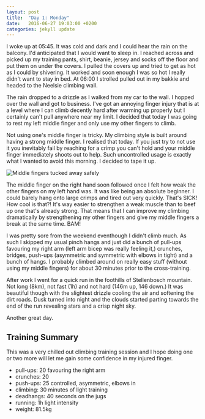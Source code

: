 ```yaml
---
layout: post
title:  "Day 1: Monday"
date:   2016-06-27 19:03:00 +0200
categories: jekyll update
---
```


I woke up at 05:45. It was cold and dark and I could hear the rain on the balcony. I'd anticipated that I would want to sleep in. I reached across and picked up my training pants, shirt, beanie, jersey and socks off the floor and put them on under the covers. I pulled the covers up and tried to get as hot as I could by shivering. It worked and soon enough I was so hot I really didn't want to stay in bed. At 06:00 I strolled pulled out in my bakkie and headed to the Neelsie climbing wall.

The rain dropped to a drizzle as I walked from my car to the wall. I hopped over the wall and got to business. I've got an annoying finger injury that is at a level where I can climb decently hard after warming up properly but I certainly can't pull anywhere near my limit. I decided that today I was going to rest my left middle finger and only use my other fingers to climb.

Not using one's middle finger is tricky. My climbing style is built around having a strong middle finger. I realised that today. If you just try to not use it you inevitably fail by reaching for a crimp you can't hold and your middle finger immediately shoots out to help. Such uncontrolled usage is exactly what I wanted to avoid this morning. I decided to tape it up.

![Middle fingers tucked away safely](/training/images/middle_fingers.jpg)

The middle finger on the right hand soon followed once I felt how weak the other fingers on my left hand was. It was like being an absolute beginner. I could barely hang onto large crimps and tired out very quickly. That's SICK! How cool is that?! It's way easier to strengthen a weak muscle than to beef up one that's already strong. That means that I can improve my climbing dramatically by strengthening my other fingers and give my middle fingers a break at the same time. BAM!

I was pretty sore from the weekend eventhough I didn't climb much. As such I skipped my usual pinch hangs and just did a bunch of pull-ups favouring my right arm (left arm bicep was really feeling it,) crunches, bridges, push-ups (asymmetric and symmetric with elbows in tight) and a bunch of hangs. I probably climbed around on really easy stuff (without using my middle fingers) for about 30 minutes prior to the cross-training.

After work I went for a quick run in the foothills of Stellenbosch mountain. Not long (8km), not fast (1h) and not hard (146m up, 146 down.) It was beautiful though with the slightest drizzle cooling the air and softening the dirt roads. Dusk turned into night and the clouds started parting towards the end of the run revealing stars and a crisp night sky.

Another great day.

## Training Summary

This was a very chilled out climbing training session and I hope doing one or two more will let me gain some confidence in my injured finger.

- pull-ups: 20 favouring the right arm
- crunches: 20
- push-ups: 25 controlled, asymmetric, elbows in
- climbing: 30 minutes of light training
- deadhangs: 40 seconds on the jugs
- running: 1h light intensity
- weight: 81.5kg
